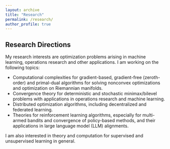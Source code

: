 ```yaml
---
layout: archive
title: "Research"
permalink: /research/
author_profile: true
---
```

## Research Directions

My research interests are optimization problems arising in machine learning, operations research and other applications. I am working on the following topics:
- Computational complexities for gradient-based, gradient-free (zeroth-order) and primal-dual algorithms for solving nonconvex optimizations and optimization on Riemannian manifolds.
- Convergence theory for deterministic and stochastic minimax/bilevel problems with applications in operations research and machine learning.
- Distributed optimization algorithms, including decentralized and federated learning.
- Theories for reinforcement learning algorithms, especially for multi-armed bandits and convergence of policy-based methods, and their applications in large language model (LLM) alignments.

I am also interested in theory and computation for supervised and unsupervised learning in general.

